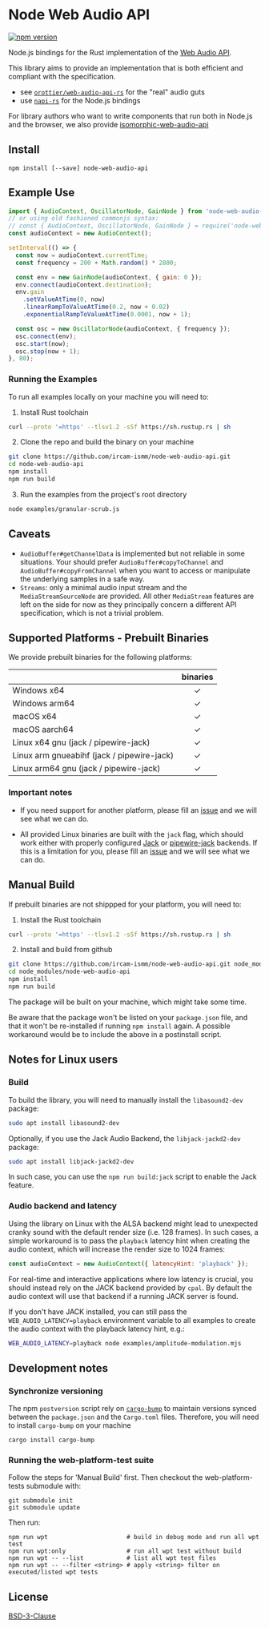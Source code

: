 # Node Web Audio API

[![npm version](https://badge.fury.io/js/node-web-audio-api.svg)](https://badge.fury.io/js/node-web-audio-api)

Node.js bindings for the Rust implementation of the [Web Audio API](https://www.w3.org/TR/webaudio/).

This library aims to provide an implementation that is both efficient and compliant with the specification.

- see [`orottier/web-audio-api-rs`](https://github.com/orottier/web-audio-api-rs/) for the "real" audio guts
- use [`napi-rs`](https://github.com/napi-rs/napi-rs/) for the Node.js bindings

For library authors who want to write components that run both in Node.js and the browser, we also provide [isomorphic-web-audio-api](https://github.com/ircam-ismm/isomorphic-web-audio-api)

## Install

```
npm install [--save] node-web-audio-api
```

## Example Use

```js
import { AudioContext, OscillatorNode, GainNode } from 'node-web-audio-api';
// or using old fashioned commonjs syntax:
// const { AudioContext, OscillatorNode, GainNode } = require('node-web-audio-api');
const audioContext = new AudioContext();

setInterval(() => {
  const now = audioContext.currentTime;
  const frequency = 200 + Math.random() * 2800;

  const env = new GainNode(audioContext, { gain: 0 });
  env.connect(audioContext.destination);
  env.gain
    .setValueAtTime(0, now)
    .linearRampToValueAtTime(0.2, now + 0.02)
    .exponentialRampToValueAtTime(0.0001, now + 1);

  const osc = new OscillatorNode(audioContext, { frequency });
  osc.connect(env);
  osc.start(now);
  osc.stop(now + 1);
}, 80);
```

### Running the Examples

To run all examples locally on your machine you will need to:

1. Install Rust toolchain
```sh
curl --proto '=https' --tlsv1.2 -sSf https://sh.rustup.rs | sh
```

2. Clone the repo and build the binary on your machine
```sh
git clone https://github.com/ircam-ismm/node-web-audio-api.git
cd node-web-audio-api
npm install
npm run build
```

3. Run the examples from the project's root directory
```sh
node examples/granular-scrub.js
```

## Caveats

- `AudioBuffer#getChannelData` is implemented but not reliable in some situations. Your should prefer `AudioBuffer#copyToChannel` and `AudioBuffer#copyFromChannel` when you want to access or manipulate the underlying samples in a safe way.
- `Streams`: only a minimal audio input stream and the `MediaStreamSourceNode` are provided. All other `MediaStream` features are left on the side for now as they principally concern a different API specification, which is not a trivial problem.

## Supported Platforms - Prebuilt Binaries

We provide prebuilt binaries for the following platforms:

|                                                     | binaries |
|-----------------------------------------------------|:--------:|
| Windows x64                                         | ✓        |
| Windows arm64                                       | ✓        |
| macOS x64                                           | ✓        |
| macOS aarch64                                       | ✓        |
| Linux x64 gnu (jack / pipewire-jack)                | ✓        |
| Linux arm gnueabihf (jack / pipewire-jack)          | ✓        |
| Linux arm64 gnu     (jack / pipewire-jack)          | ✓        |



### Important notes

- If you need support for another platform, please fill an [issue](https://github.com/ircam-ismm/node-web-audio-api/issues) and we will see what we can do.

- All provided Linux binaries are built with the `jack` flag, which should work either with properly configured [Jack](https://jackaudio.org/) or [pipewire-jack](https://pipewire.org/) backends. If this is a limitation for you, please fill an [issue](https://github.com/ircam-ismm/node-web-audio-api/issues) and we will see what we can do.


## Manual Build

If prebuilt binaries are not shippped for your platform, you will need to:

1. Install the Rust toolchain

```sh
curl --proto '=https' --tlsv1.2 -sSf https://sh.rustup.rs | sh
```

2. Install and build from github

```sh
git clone https://github.com/ircam-ismm/node-web-audio-api.git node_modules/node-web-audio-api
cd node_modules/node-web-audio-api
npm install
npm run build
```

The package will be built on your machine, which might take some time.

Be aware that the package won't be listed on your `package.json` file, and that it won't be re-installed if running `npm install` again. A possible workaround would be to include the above in a postinstall script.

## Notes for Linux users

### Build

To build the library, you will need to manually install the `libasound2-dev` package:

```sh
sudo apt install libasound2-dev
```

Optionally, if you use the Jack Audio Backend, the `libjack-jackd2-dev` package:

```sh
sudo apt install libjack-jackd2-dev
```

In such case, you can use the `npm run build:jack` script to enable the Jack feature.

### Audio backend and latency

Using the library on Linux with the ALSA backend might lead to unexpected cranky sound with the default render size (i.e. 128 frames). In such cases, a simple workaround is to pass the `playback` latency hint when creating the audio context, which will increase the render size to 1024 frames:

```js
const audioContext = new AudioContext({ latencyHint: 'playback' });
```

For real-time and interactive applications where low latency is crucial, you should instead rely on the JACK backend provided by `cpal`. By default the audio context will use that backend if a running JACK server is found.

If you don't have JACK installed, you can still pass the `WEB_AUDIO_LATENCY=playback` environment variable to all examples to create the audio context with the playback latency hint, e.g.:

```sh
WEB_AUDIO_LATENCY=playback node examples/amplitude-modulation.mjs
```

## Development notes

### Synchronize versioning

The npm `postversion` script rely on [`cargo-bump`](https://crates.io/crates/cargo-bump) to maintain versions synced between the `package.json` and the `Cargo.toml` files. Therefore, you will need to install `cargo-bump` on your machine

```
cargo install cargo-bump
```

### Running the web-platform-test suite

Follow the steps for 'Manual Build' first. Then checkout the web-platform-tests submodule with:

```
git submodule init
git submodule update
```

Then run:

```
npm run wpt                      # build in debug mode and run all wpt test
npm run wpt:only                 # run all wpt test without build
npm run wpt -- --list            # list all wpt test files
npm run wpt -- --filter <string> # apply <string> filter on executed/listed wpt tests
```

## License

[BSD-3-Clause](./LICENSE)
